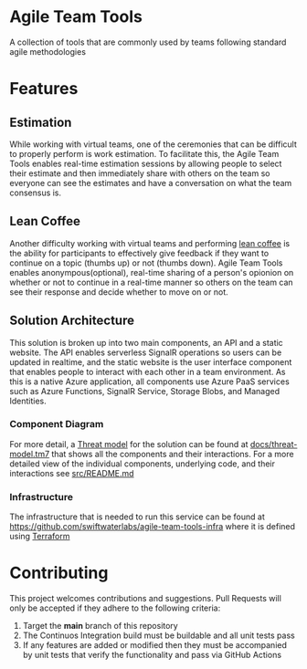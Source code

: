 # Agile Team Tools
A collection of tools that are commonly used by teams following standard agile methodologies

# Features
## Estimation
While working with virtual teams, one of the ceremonies that can be difficult to properly perform is work estimation.  To facilitate this, the Agile Team Tools enables real-time estimation sessions by allowing people to select their estimate and then immediately share with others on the team so everyone can see the estimates and have a conversation on what the team consensus is.

## Lean Coffee
Another difficulty working with virtual teams and performing [lean coffee](https://agilecoffee.com/leancoffee/) is the ability for participants to effectively give feedback if they want to continue on a topic (thumbs up) or not (thumbs down).  Agile Team Tools enables anonympous(optional), real-time sharing of a person's opionion on whether or not to continue in a real-time manner so others on the team can see their response and decide whether to move on or not.

## Solution Architecture
This solution is broken up into two main components, an API and a static website.  The API enables serverless SignalR operations so users can be updated in realtime, and the static website is the user interface component that enables people to interact with each other in a team environment.  As this is a native Azure application, all components use Azure PaaS services such as Azure Functions, SignalR Service, Storage Blobs, and Managed Identities.

### Component Diagram
For more detail, a [Threat model](https://docs.microsoft.com/en-us/azure/security/develop/threat-modeling-tool) for the solution can be found at [docs/threat-model.tm7](docs/threat-model.tm7) that shows all the components and their interactions.  For a more detailed view of the individual components, underlying code, and their interactions see [src/README.md](src/README.md)

### Infrastructure
The infrastructure that is needed to run this service can be found at https://github.com/swiftwaterlabs/agile-team-tools-infra where it is defined using [Terraform](https://www.terraform.io/)

# Contributing
This project welcomes contributions and suggestions. Pull Requests will only be accepted if they adhere to the following criteria:
1. Target the **main** branch of this repository
2. The Continuos Integration build must be buildable and all unit tests pass
3. If any features are added or modified then they must be accompanied by unit tests that verify the functionality and pass via GitHub Actions
